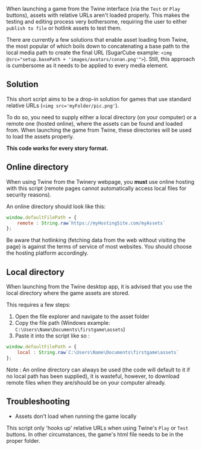 When launching a game from the Twine interface (via the `Test` or `Play` buttons), assets with relative URLs aren't loaded properly. This makes the testing and editing process very bothersome, requiring the user to either `publish to file` or hotlink assets to test them.

There are currently a few solutions that enable asset loading from Twine, the most popular of which boils down to concatenating a base path to the local media path to create the final URL (SugarCube example: `<img @src="setup.basePath + 'images/avatars/conan.png'">`).
Still, this approach is cumbersome as it needs to be applied to every media element.

## Solution ##

This short script aims to be a drop-in solution for games that use standard relative URLs (`<img src='myFolder/pic.png'`). 

To do so, you need to supply either a local directory (on your computer) or a remote one (hosted online), where the assets can be found and loaded from. When launching the game from Twine, these directories will be used to load the assets properly.

**This code works for every story format.**

## Online directory ##

When using Twine from the Twinery webpage, you **must** use online hosting with this script (remote pages cannot automatically access local files for security reasons).

An online directory should look like this:
```js
window.defaultFilePath = { 
	remote : String.raw`https://myHostingSite.com/myAssets`
};
```

Be aware that hotlinking (fetching data from the web without visiting the page) is against the terms of service of most websites. You should choose the hosting platform accordingly.

## Local directory ##

When launching from the Twine desktop app, it is advised that you use the local directory where the game assets are stored. 

This requires a few steps:
1. Open the file explorer and navigate to the asset folder
2. Copy the file path (Windows example: `C:\Users\Name\Documents\firstgame\assets`)
3. Paste it into the script like so :
```js
window.defaultFilePath = { 
	local : String.raw`C:\Users\Name\Documents\firstgame\assets`
};
```

Note : An online directory can always be used (the code will default to it if no local path has been supplied), it is wasteful, however, to download remote files when they are/should be on your computer already.

## Troubleshooting ##

- Assets don't load when running the game locally

This script only 'hooks up' relative URLs when using Twine's `Play` or `Test` buttons. In other circumstances, the game's html file needs to be in the proper folder.
